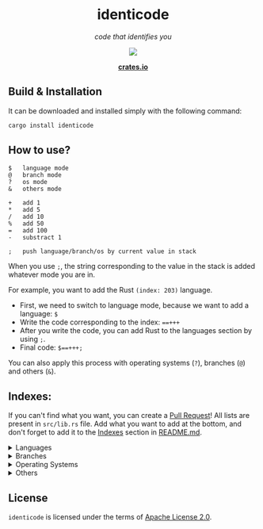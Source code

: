 <div align="center">
	<h1>identicode</h1>
	<p><i>code that identifies you</i></p>
	<img src="https://img.shields.io/github/license/gulje/identicode?style=flat-square"/> <br/>
	<p><a href="https://crates.io/crates/identicode"><b>crates.io</b></a></p>
</div>

## Build & Installation
It can be downloaded and installed simply with the following command:
```sh
cargo install identicode
```

## How to use?
```
$	language mode
@	branch mode
?	os mode
&	others mode

+	add 1
*	add 5
/	add 10
%	add 50
=	add 100
-	substract 1

;	push language/branch/os by current value in stack 
```
When you use `;`, the string corresponding to the value in the stack is added whatever mode you are in.

For example, you want to add the Rust `(index: 203)` language.
- First, we need to switch to language mode, because we want to add a language: `$`
- Write the code corresponding to the index: `==+++`
- After you write the code, you can add Rust to the languages section by using `;`.
- Final code: `$==+++;`

You can also apply this process with operating systems (`?`), branches (`@`) and
others (`&`).

## Indexes:
If you can't find what you want, you can create a [Pull Request](https://github.com/gulje/identicode/pulls)!
All lists are present in `src/lib.rs` file. Add what you want to add at the bottom,
and don't forget to add it to the [Indexes](#indexes) section in [README.md](README.md).

<details>
	<summary>Languages</summary>
	
```sh
0	4th Dimension/4D
1	ABAP
2	ABC
3	ActionScript
4	Ada
5	Agilent VEE
6	Algol
7	Alice
8	Angelscript
9	Apex
10	APL
11	AppleScript
12	Arc
13	Arduino
14	ASP
15	AspectJ
16	Assembly
17	ATLAS
18	Augeas
19	AutoHotkey
20	AutoIt
21	AutoLISP
22	Automator
23	Avenue
24	Awk
25	Bash
26	(Visual) Basic
27	bc
28	BCPL
29	BETA
30	BlitzMax
31	Boo
32	Bourne Shell
33	Bro
34	C
35	C Shell
36	C#
37	C++
38	C++/CLI
39	C-Omega
40	Caml
41	Ceylon
42	CFML
43	cg
44	Ch
45	CHILL
46	CIL
47	CL (OS/400)
48	Clarion
49	Clean
50	Clipper
51	Clojure
52	CLU
53	COBOL
54	Cobra
55	CoffeeScript
56	ColdFusion
57	COMAL
58	Common Lisp
59	Coq
60	cT
61	Curl
62	D
63	Dart
64	DCL
65	DCPU-16 ASM
66	Delphi/Object Pascal
67	DiBOL
68	Dylan
69	E
70	eC
71	Ecl
72	ECMAScript
73	EGL
74	Eiffel
75	Elixir
76	Emacs Lisp
77	Erlang
78	Etoys
79	Euphoria
80	EXEC
81	F#
82	Factor
83	Falcon
84	Fancy
85	Fantom
86	Felix
87	Forth
88	Fortran
89	Fortress
90	(Visual) FoxPro
91	Gambas
92	GNU Octave
93	Go
94	Google AppsScript
95	Gosu
96	Groovy
97	Haskell
98	haXe
99	Heron
100	HPL
101	HyperTalk
102	Icon
103	IDL
104	Inform
105	Informix-4GL
106	INTERCAL
107	Io
108	Ioke
109	J
110	J#
111	JADE
112	Java
113	Java FX Script
114	JavaScript
115	JScript
116	JScript.NET
117	Julia
118	Korn Shell
119	Kotlin
120	LabVIEW
121	Ladder Logic
122	Lasso
123	Limbo
124	Lingo
125	Lisp
126	Logo
127	Logtalk
128	LotusScript
129	LPC
130	Lua
131	Lustre
132	M4
133	MAD
134	Magic
135	Magik
136	Malbolge
137	MANTIS
138	Maple
139	Mathematica
140	MATLAB
141	Max/MSP
142	MAXScript
143	MEL
144	Mercury
145	Mirah
146	Miva
147	ML
148	Monkey
149	Modula-2
150	Modula-3
151	MOO
152	Moto
153	MS-DOS Batch
154	MUMPS
155	NATURAL
156	Nemerle
157	Nimrod
158	NQC
159	NSIS
160	Nu
161	NXT-G
162	Oberon
163	Object Rexx
164	Objective-C
165	Objective-J
166	OCaml
167	Occam
168	ooc
169	Opa
170	OpenCL
171	OpenEdge ABL
172	OPL
173	Oz
174	Paradox
175	Parrot
176	Pascal
177	Perl
178	PHP
179	Pike
180	PILOT
181	PL/I
182	PL/SQL
183	Pliant
184	PostScript
185	POV-Ray
186	PowerBasic
187	PowerScript
188	PowerShell
189	Processing
190	Prolog
191	Puppet
192	Pure Data
193	Python
194	Q
195	R
196	Racket
197	REALBasic
198	REBOL
199	Revolution
200	REXX
201	RPG (OS/400)
202	Ruby
203	Rust
204	S
205	S-PLUS
206	SAS
207	Sather
208	Scala
209	Scheme
210	Scilab
211	Scratch
212	sed
213	Seed7
214	Self
215	Shell
216	SIGNAL
217	Simula
218	Simulink
219	Slate
220	Smalltalk
221	Smarty
222	SPARK
223	SPSS
224	SQR
225	Squeak
226	Squirrel
227	Standard ML
228	Suneido
229	SuperCollider
230	TACL
231	Tcl
232	Tex
233	thinBasic
234	TOM
235	Transact-SQL
236	Turing
237	TypeScript
238	Vala/Genie
239	VBScript
240	Verilog
241	VHDL
242	VimL
243	Visual Basic .NET
244	WebDNA
245	Whitespace
246	X10
247	xBase
248	XBase++
249	Xen
250	XPL
251	XSLT
252	XQuery
253	yacc
254	Yorick
255	Z shell
256	HTML
257	CSS
```
</details>
<details>
	<summary>Branches</summary>

```
0	Human-computer interaction
1	Data science
2	Natural language processing
3	Programming languages
4	Software engineering
5	Architecture and organization
6	Cyber security
7	Information management
8	Networking and communication
9	Computer graphics
10	Platform-based development
11	Graphics and visual computing
12	Algorithms and complexity
13	Parallel and distributed computing
14	Intelligent systems
15	Security and information assurance
16	Computer Science
17	Computer Engineering
18	Information Systems
19	New Media
20	Information Technology (IT)
21	Information Science
22	Mathematical foundations
23	Algorithms and data structures
24	Artificial intelligence
25	Communication and security
26	Computer architecture
27	Computer graphics
28	Concurrent, parallel, and distributed systems
29	Databases
30	Programming languages and compilers
31	Scientific computing
32	Software engineering
33	Theory of computing
```
</details>
<details>
	<summary>Operating Systems</summary>
	
```
0	Arthur
1	RISC OS
2	Fire OS
3	Amiga OS
4	AMSDOS
5	macOS
6	iOS
7	iPadOS
8	tvOS
9	bridgeOS
10	Atari DOS
11	BeOS
12	Unix
13	BESYS
14	Plan 9
15	Inferno
16	Android
17	Harmony OS
18	LiteOS
19	iRMX
20	PC DOS
21	OS/2
22	Remix OS
23	KaiOS
24	LynxOS
25	Xenix
26	MS-DOS
27	DOS/V
28	Windows
29	Windows 1.0
30	Windows 2.0
31	Windows 3.0
32	Windows 3.1x
33	Windows 3.2
34	Windows 95
35	Windows 98
36	Windows ME
37	Windows NT
38	Windows NT 3.1
39	Windows NT 4.0
40	Windows 2000
41	Windows XP
42	Windows Server 2003
43	Windows Vista
44	Windows Phone 7
45	Windows 8
46	Windows RT
47	Windows Phone 8
48	Windows 8.1
49	Windows Phone 8.1
50	Windows 10
51	Windows 10 Mobile
52	Windows 11
53	ES
54	NeXTSTEP
55	NetWare
56	UnixWare
57	Bada
58	Tizen
59	One UI
60	Sun OS
61	BSD
62	FreeBSD
63	DragonFlyBSD
64	MidnightBSD
65	GhostBSD
66	TrueOS
67	NetBSD
68	OpenBSD
69	Bitrig
70	Darwin
71	GNU Hurd
72	Linux
73	RHEL
74	Rocky Linux
75	Red Hat Linux
76	CentOS
77	Fedora
78	openSUSE
79	SUSE Linux Enterprise Desktop
80	SUSE Linux Enterprise Server
81	SUSE Studio
82	GeckoLinux
83	Mandrake Linux
84	Debian
85	MX Linux
86	Deepin
87	Devuan
88	Kali Linux
89	Pure OS
90	Ubuntu
91	Kubuntu
92	Lubuntu
93	Ubuntu Budgie
94	Ubuntu Kylin
95	Ubuntu Mate
96	Xubuntu
97	Bodhi Linux
98	elementary OS
99	Linux Mint
100	Zorin OS
101	Pop!_OS
102	Arch Linux
103	Manjaro
104	Artix Linux
105	EndeavourOS
106	SteamOS
107	Gentoo
108	Chrome OS
109	Chromium OS
110	NixOS
111	Void Linux
112	GuixSD
113	Solus
114	Redox
115	illumos
116	OpenIndiana
117	FreeDOS
118	Genode
119	FFusionOS
120	Ghost OS
121	Haiku
122	ReactOS
123	TempleOS
124	Serenity
125	Visopsys
```
</details>
<details>
	<summary>Others</summary>

```
0	GNOME Shell
1	KDE Plasma
2	Xfce
3	Fluxbox
4	LXDE
5	LXQt
6	Enlightenment
7	MATE
8	Cinnamon
9	EDE
10	Razor-qt
11	Mezzo
12	ROX
13	Sugar
14	Trinity
15	Unity
16	Windows Vista (Aero)
17	Mac OS X (Aqua)
18	Ambient
19	Pantheon
20	Moksha
21	UKUI
22	Cutefish
23	Deepin DE
24	Budgie
25	Openbox
26	i3wm
27	bspwm
28	dwm
29	sway
30	IceWM
31	Discord
32	GitHub
33	Matrix
34	Git
35	Chrome
36	Visual Studio Code
37	Sublime Text
38	vim
39	nvim
40	gvim
41	Atom
```
</details>

## License
`identicode` is licensed under the terms of [Apache License 2.0](LICENSE).
